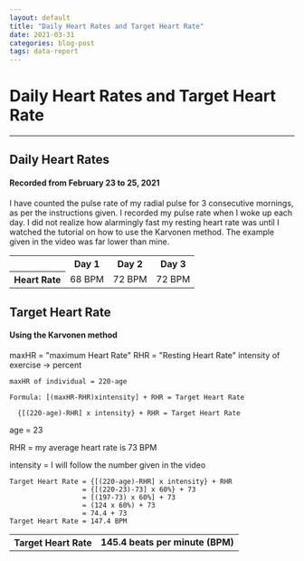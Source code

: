 ```yaml
---
layout: default
title: "Daily Heart Rates and Target Heart Rate"
date: 2021-03-31
categories: blog-post
tags: data-report
---
```


# Daily Heart Rates and Target Heart Rate
***

## Daily Heart Rates
#### Recorded from February 23 to 25, 2021
I have counted the pulse rate of my radial pulse for 3 consecutive mornings, as per the instructions given. I recorded my pulse rate when I woke up each day. I did not realize how alarmingly fast my resting heart rate was until I watched the tutorial on how to use the Karvonen method. The example given in the video was far lower than mine.

<table>
  <tr style="text-align: center;">
    <th>
    </th>
    <th>
      Day 1
    </th>
    <th>
      Day 2
    </th>
    <th>
      Day 3
    </th>
  </tr>
  <tr>
    <th>
      Heart Rate
    </th>
    <td>
      68 BPM
    </td>
    <td>
      72 BPM
    </td>
    <td>
      72 BPM
    </td>
  </tr>
</table>

## Target Heart Rate
#### Using the Karvonen method

maxHR = "maximum Heart Rate"
RHR = "Resting Heart Rate"
intensity of exercise -> percent
```
maxHR of individual = 220-age

Formula: [(maxHR-RHR)xintensity] + RHR = Target Heart Rate

  {[(220-age)-RHR] x intensity} + RHR = Target Heart Rate
```

age = 23

RHR = my average heart rate is 73 BPM

intensity = I will follow the number given in the video
```
Target Heart Rate = {[(220-age)-RHR] x intensity} + RHR
                  = {[(220-23)-73] x 60%} + 73
                  = [(197-73) x 60%] + 73
                  = (124 x 60%) + 73
                  = 74.4 + 73
Target Heart Rate = 147.4 BPM

```

<table>
  <tr>
    <th>
      Target Heart Rate
    </th>
    <td>
      <strong>145.4 beats per minute (BPM)</strong>
    </td>
  </tr>
</table>

